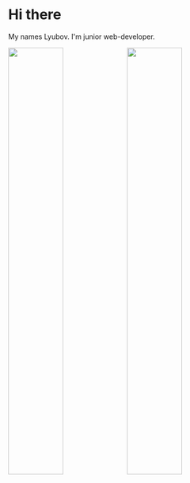 # Hi there
My names Lyubov. I'm junior web-developer.




<img align ="left" width="47%" src="https://github-readme-stats.vercel.app/api?username=LyubovTrifonova&show_icons=true&theme=transparent" />

<img align ="left" width="47%" src="https://github-readme-stats.vercel.app/api/top-langs/?username=LyubovTrifonova&layout=compact" />

